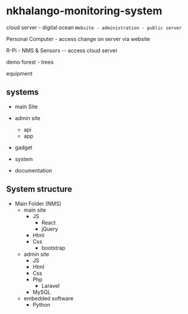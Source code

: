 # nkhalango-monitoring-system

cloud server - digital ocean
`Website - administration - public server`

Personal Computer - access change on server via website

R-Pi - NMS & Sensors
-- access cloud server

demo forest - trees

equipment

## systems

- main Site
- admin site

  - api
  - app

- gadget
- system
- documentation

## System structure

- Main Folder (NMS)
  - main site
    - JS
      - React
      - jQuery
    - Html
    - Css
      - bootstrap
  - admin site
    - JS
    - Html
    - Css
    - Php
      - Laravel
    - MySQL
  - embedded software
    - Python
